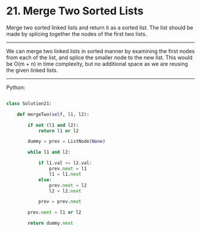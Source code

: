 # 21. Merge Two Sorted Lists

Merge two sorted linked lists and return it as a sorted list. The list should
be made by splicing together the nodes of the first two lists.

---

We can merge two linked lists in sorted manner by examining the first nodes
from each of the list, and splice the smaller node to the new list. This would
be O(m + n) in time complexity, but no additional space as we are reusing the
given linked lists.

---

Python:

```python

class Solution21:

    def mergeTwo(self, l1, l2):

        if not (l1 and l2):
            return l1 or l2

        dummy = prev = ListNode(None)

        while l1 and l2:

            if l1.val <= l2.val:
                prev.next = l1
                l1 = l1.next
            else:
                prev.next = l2
                l2 = l2.next

            prev = prev.next

        prev.next = l1 or l2

        return dummy.next
```
